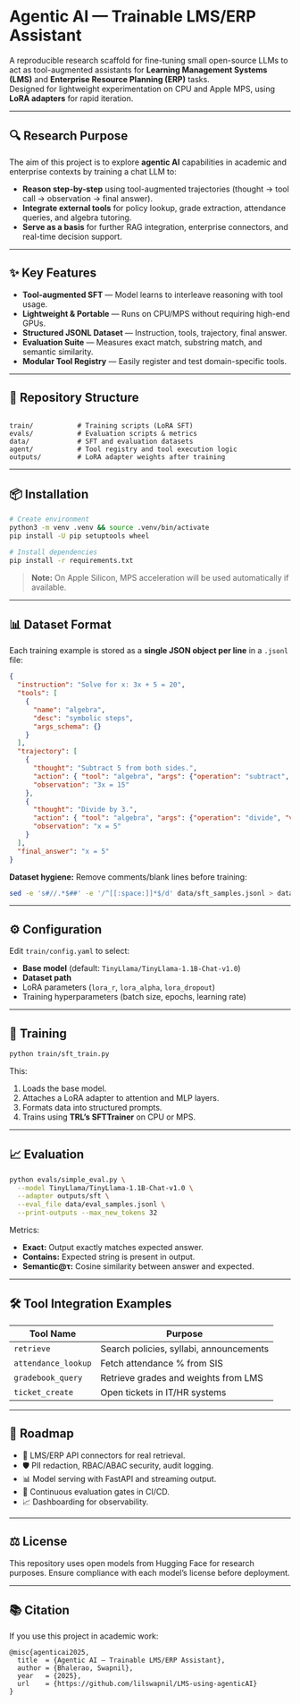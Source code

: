 # Agentic AI — Trainable LMS/ERP Assistant

A reproducible research scaffold for fine-tuning small open-source LLMs to act as tool-augmented assistants for **Learning Management Systems (LMS)** and **Enterprise Resource Planning (ERP)** tasks.  
Designed for lightweight experimentation on CPU and Apple MPS, using **LoRA adapters** for rapid iteration.

---

## 🔍 Research Purpose

The aim of this project is to explore **agentic AI** capabilities in academic and enterprise contexts by training a chat LLM to:
- **Reason step-by-step** using tool-augmented trajectories (thought → tool call → observation → final answer).
- **Integrate external tools** for policy lookup, grade extraction, attendance queries, and algebra tutoring.
- **Serve as a basis** for further RAG integration, enterprise connectors, and real-time decision support.

---

## ✨ Key Features
- **Tool-augmented SFT** — Model learns to interleave reasoning with tool usage.
- **Lightweight & Portable** — Runs on CPU/MPS without requiring high-end GPUs.
- **Structured JSONL Dataset** — Instruction, tools, trajectory, final answer.
- **Evaluation Suite** — Measures exact match, substring match, and semantic similarity.
- **Modular Tool Registry** — Easily register and test domain-specific tools.

---

## 📂 Repository Structure
```

train/           # Training scripts (LoRA SFT)
evals/           # Evaluation scripts & metrics
data/            # SFT and evaluation datasets
agent/           # Tool registry and tool execution logic
outputs/         # LoRA adapter weights after training

````

---

## 📦 Installation
```bash
# Create environment
python3 -m venv .venv && source .venv/bin/activate
pip install -U pip setuptools wheel

# Install dependencies
pip install -r requirements.txt
````

> **Note:** On Apple Silicon, MPS acceleration will be used automatically if available.

---

## 📊 Dataset Format

Each training example is stored as a **single JSON object per line** in a `.jsonl` file:

```json
{
  "instruction": "Solve for x: 3x + 5 = 20",
  "tools": [
    {
      "name": "algebra",
      "desc": "symbolic steps",
      "args_schema": {}
    }
  ],
  "trajectory": [
    {
      "thought": "Subtract 5 from both sides.",
      "action": { "tool": "algebra", "args": {"operation": "subtract", "value": 5} },
      "observation": "3x = 15"
    },
    {
      "thought": "Divide by 3.",
      "action": { "tool": "algebra", "args": {"operation": "divide", "value": 3} },
      "observation": "x = 5"
    }
  ],
  "final_answer": "x = 5"
}
```

**Dataset hygiene:**
Remove comments/blank lines before training:

```bash
sed -e 's#//.*$##' -e '/^[[:space:]]*$/d' data/sft_samples.jsonl > data/sft_samples.clean.jsonl
```

---

## ⚙️ Configuration

Edit `train/config.yaml` to select:

* **Base model** (default: `TinyLlama/TinyLlama-1.1B-Chat-v1.0`)
* **Dataset path**
* LoRA parameters (`lora_r`, `lora_alpha`, `lora_dropout`)
* Training hyperparameters (batch size, epochs, learning rate)

---

## 🚀 Training

```bash
python train/sft_train.py
```

This:

1. Loads the base model.
2. Attaches a LoRA adapter to attention and MLP layers.
3. Formats data into structured prompts.
4. Trains using **TRL’s SFTTrainer** on CPU or MPS.

---

## 📈 Evaluation

```bash
python evals/simple_eval.py \
  --model TinyLlama/TinyLlama-1.1B-Chat-v1.0 \
  --adapter outputs/sft \
  --eval_file data/eval_samples.jsonl \
  --print-outputs --max_new_tokens 32
```

Metrics:

* **Exact:** Output exactly matches expected answer.
* **Contains:** Expected string is present in output.
* **Semantic@τ:** Cosine similarity between answer and expected.

---

## 🛠 Tool Integration Examples

| Tool Name           | Purpose                                 |
| ------------------- | --------------------------------------- |
| `retrieve`          | Search policies, syllabi, announcements |
| `attendance_lookup` | Fetch attendance % from SIS             |
| `gradebook_query`   | Retrieve grades and weights from LMS    |
| `ticket_create`     | Open tickets in IT/HR systems           |

---

## 📅 Roadmap

* 🔗 LMS/ERP API connectors for real retrieval.
* 🛡️ PII redaction, RBAC/ABAC security, audit logging.
* 📊 Model serving with FastAPI and streaming output.
* 🧪 Continuous evaluation gates in CI/CD.
* 📈 Dashboarding for observability.

---

## ⚖️ License

This repository uses open models from Hugging Face for research purposes.
Ensure compliance with each model’s license before deployment.

---

## 📚 Citation

If you use this project in academic work:

```
@misc{agenticai2025,
  title  = {Agentic AI — Trainable LMS/ERP Assistant},
  author = {Bhalerao, Swapnil},
  year   = {2025},
  url    = {https://github.com/lilswapnil/LMS-using-agenticAI}
}
```

